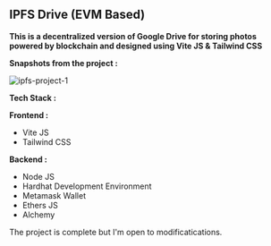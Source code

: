 <h2>IPFS Drive (EVM Based)</h2>

<b>This is a decentralized version of Google Drive for storing photos powered by blockchain and designed using Vite JS & Tailwind CSS</b>

<!-- Currently, the app is working on localhost using <b>Sepolia test network</b> and Alchemy. -->

<b>Snapshots from the project : </b>

![ipfs-project-1](https://github.com/rohitroy-github/vite-ipfs-drive-dapp/assets/68563695/2506a12c-b755-4d86-b8ea-ba79020cee1d)

<b>Tech Stack :</b>

<b>Frontend :</b>

<ul>
    <li>Vite JS</li>
    <li>Tailwind CSS</li>
</ul>
<b>Backend :</b>
<ul>
    <li>Node JS</li>
    <li>Hardhat Development Environment</li>
    <li>Metamask Wallet</li>
    <li>Ethers JS</li>
    <li>Alchemy</li>
</ul>

The project is complete but I'm open to modificatications.
